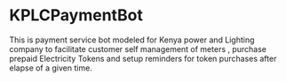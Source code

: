 # KPLCPaymentBot
This is payment service bot modeled for Kenya power and Lighting company to facilitate customer self management of meters , purchase prepaid Electricity Tokens and setup reminders for token purchases after elapse of a given time.
